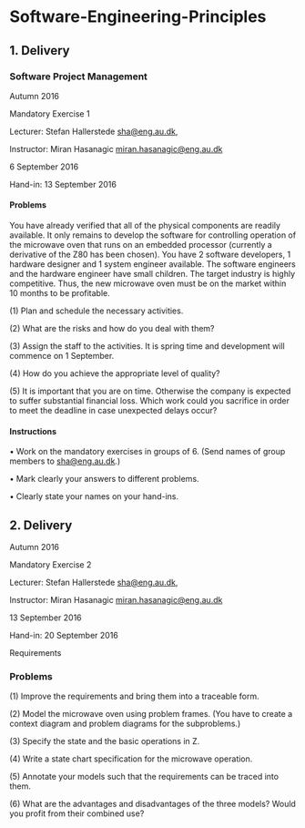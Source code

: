 # Software-Engineering-Principles

## 1. Delivery ##

### Software Project Management ###

Autumn 2016

Mandatory Exercise 1

Lecturer: Stefan Hallerstede <sha@eng.au.dk>,

Instructor: Miran Hasanagic <miran.hasanagic@eng.au.dk>

6 September 2016

Hand-in: 13 September 2016


#### Problems ####
You have already verified that all of the physical components are readily available. It only
remains to develop the software for controlling operation of the microwave oven that runs
on an embedded processor (currently a derivative of the Z80 has been chosen). You have
2 software developers, 1 hardware designer and 1 system engineer available. The software
engineers and the hardware engineer have small children. The target industry is highly
competitive. Thus, the new microwave oven must be on the market within 10 months to
be profitable.

(1) Plan and schedule the necessary activities.

(2) What are the risks and how do you deal with them?

(3) Assign the staff to the activities. It is spring time and development will commence on
1 September.

(4) How do you achieve the appropriate level of quality?

(5) It is important that you are on time. Otherwise the company is expected to suffer
substantial financial loss. Which work could you sacrifice in order to meet the deadline
in case unexpected delays occur?

#### Instructions ####
 
• Work on the mandatory exercises in groups of 6. (Send names of group members to
sha@eng.au.dk.)

• Mark clearly your answers to different problems.

• Clearly state your names on your hand-ins.

## 2. Delivery ##
Autumn 2016

Mandatory Exercise 2

Lecturer: Stefan Hallerstede <sha@eng.au.dk>,

Instructor: Miran Hasanagic <miran.hasanagic@eng.au.dk>

13 September 2016

Hand-in: 20 September 2016

Requirements

### Problems ###

(1) Improve the requirements and bring them into a traceable form.

(2) Model the microwave oven using problem frames.
(You have to create a context diagram and problem diagrams for the subproblems.)

(3) Specify the state and the basic operations in Z.

(4) Write a state chart specification for the microwave operation.

(5) Annotate your models such that the requirements can be traced into them.

(6) What are the advantages and disadvantages of the three models?
Would you profit from their combined use?
